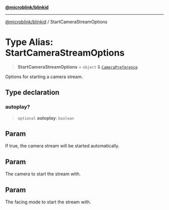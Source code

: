[**@microblink/blinkid**](../README.md)

***

[@microblink/blinkid](../README.md) / StartCameraStreamOptions

# Type Alias: StartCameraStreamOptions

> **StartCameraStreamOptions** = `object` & [`CameraPreference`](CameraPreference.md)

Options for starting a camera stream.

## Type declaration

### autoplay?

> `optional` **autoplay**: `boolean`

## Param

If true, the camera stream will be started automatically.

## Param

The camera to start the stream with.

## Param

The facing mode to start the stream with.
